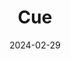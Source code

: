 ---  
layout: startup_page  
title: "Cue"  
id: "cuedesk.com"  
permalink: "/cuecuedesk.com02292024/"  
website: "https://www.cuedesk.com/"  
funding_round: "Seed"  
funding_amount: "$2M"  
investors: "angel investors"  
about: "Cue provides AI-enabled customer service chat software, helping businesses assist customers efficiently through chatbots and live chat across various platforms. It integrates AI to automate inquiries, leverage data analytics for support improvement, and offer insights for optimized customer engagement. The company has served over 300 clients and recently expanded to the United Kingdom."  
markets: "AI, Customer Service, Software"  
hq: "Birkenhead, Wirral, United Kingdom"  
founded_year: "2022"  
linkedin: "https://za.linkedin.com/company/cue-technologies-ltd"  
twitter: ""  
instagram: ""  
facebook: ""  
crunchbase: "https://www.crunchbase.com/organization/cue-13b9"  
pitchbook: ""  

date_display: "29-Feb-2024"  
date: "2024-02-29"

# SEO Optimization  
meta_title: "Cue - Seed Funding ($2M)"  
meta_description: "Cue, Cue provides AI-enabled customer service chat software, helping businesses assist customers efficiently through chatbots and live chat across various ..."  
meta_keywords: "Cue, AI, Customer Service, Software, Seed funding"  
canonical_url: "https://startup.projectstartups.com/cuecuedesk.com02292024/"  
---